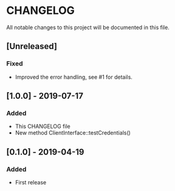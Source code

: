 # CHANGELOG

All notable changes to this project will be documented in this file.

## [Unreleased]

### Fixed

- Improved the error handling, see #1 for details.

## [1.0.0] - 2019-07-17

### Added

- This CHANGELOG file
- New method ClientInterface::testCredentials()

## [0.1.0] - 2019-04-19

### Added

- First release
